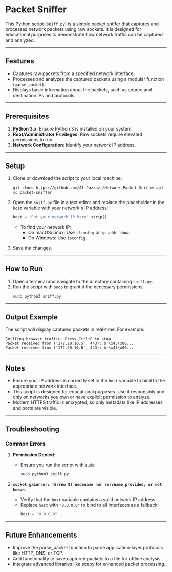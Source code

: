# Packet Sniffer

This Python script (`sniff.py`) is a simple packet sniffer that captures and processes network packets using raw sockets. It is designed for educational purposes to demonstrate how network traffic can be captured and analyzed.

---

## Features
- Captures raw packets from a specified network interface.
- Processes and analyzes the captured packets using a modular function (`parse_packet`).
- Displays basic information about the packets, such as source and destination IPs and protocols.

---

## Prerequisites
1. **Python 3.x**: Ensure Python 3 is installed on your system.
2. **Root/Administrator Privileges**: Raw sockets require elevated permissions to run.
3. **Network Configuration**: Identify your network IP address.

---

## Setup
1. Clone or download the script to your local machine:
   ```bash
   git clone https://github.com/Al-Jazzazi/Network_Packet_Sniffer.git
   cd packet-sniffer
   ```

2. Open the `sniff.py` file in a text editor and replace the placeholder in the `host` variable with your network's IP address:
   ```python
   host = "Put your network IP here".strip()
   ```

   - To find your network IP:
     - On macOS/Linux: Use `ifconfig` or `ip addr show`.
     - On Windows: Use `ipconfig`.

3. Save the changes.

---

## How to Run
1. Open a terminal and navigate to the directory containing `sniff.py`.
2. Run the script with `sudo` to grant it the necessary permissions:
   ```bash
   sudo python3 sniff.py
   ```

---

## Output Example
The script will display captured packets in real-time. For example:
```
Sniffing browser traffic. Press Ctrl+C to stop.
Packet received from ('172.20.10.5', 443): b'\x45\x00...'
Packet received from ('172.20.10.6', 443): b'\x45\x00...'
```

---

## Notes
- Ensure your IP address is correctly set in the `host` variable to bind to the appropriate network interface.
- This script is designed for educational purposes. Use it responsibly and only on networks you own or have explicit permission to analyze.
- Modern HTTPS traffic is encrypted, so only metadata like IP addresses and ports are visible.

---

## Troubleshooting
### Common Errors
1. **Permission Denied**:
   - Ensure you run the script with `sudo`:
     ```bash
     sudo python3 sniff.py
     ```

2. **`socket.gaierror: [Errno 8] nodename nor servname provided, or not known`**:
   - Verify that the `host` variable contains a valid network IP address.
   - Replace `host` with `"0.0.0.0"` to bind to all interfaces as a fallback:
     ```python
     host = "0.0.0.0"
     ```

---

## Future Enhancements
- Improve the parse_packet function to parse application-layer protocols like HTTP, DNS, or TCP.
- Add functionality to save captured packets to a file for offline analysis.
- Integrate advanced libraries like scapy for enhanced packet processing.


```
